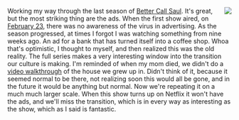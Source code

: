 <img src="http://scripting.com/images/2018/05/04/dorothy.png" border="0" align="right">Working my way through the last season of <a href="https://en.wikipedia.org/wiki/Better_Call_Saul">Better Call Saul</a>. It's great, but the most striking thing are the ads. When the first show aired, on <a href="http://scripting.com/2020/02/23.html">February 23</a>, there was no awareness of the virus in advertising. As the season progressed, at times I forgot I was watching something from nine weeks ago. An ad for a bank that has turned itself into a coffee shop. Whoa that's optimistic, I thought to myself, and then realized this was the old reality. The full series makes a very interesting window into the transition our culture is making. I'm reminded of when my mom died, we didn't do a <a href="http://scripting.com/2018/05/04.html#a070909">video walkthrough</a> of the house we grew up in. Didn't think of it, because it seemed normal to be there, not realizing soon this would all be gone, and in the future it would be anything but normal. Now we're repeating it on a much much larger scale. When this show turns up on Netflix it won't have the ads, and we'll miss the transition, which is in every way as interesting as the show, which as I said is fantastic. 
